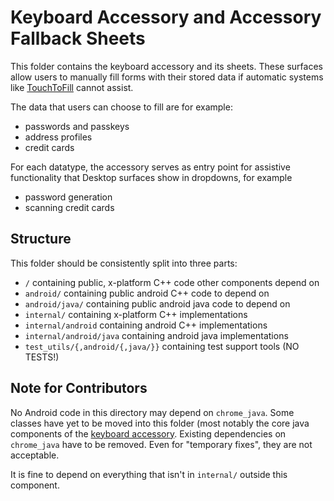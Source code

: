 # Keyboard Accessory and Accessory Fallback Sheets
This folder contains the keyboard accessory and its sheets. These surfaces
allow users to manually fill forms with their stored data if automatic systems
like [TouchToFill](https://source.chromium.org/chromium/chromium/src/+/main:chrome/browser/touch_to_fill/) cannot assist.

The data that users can choose to fill are for example:
 * passwords and passkeys
 * address profiles
 * credit cards

For each datatype, the accessory serves as entry point for assistive
functionality that Desktop surfaces show in dropdowns, for example
 * password generation
 * scanning credit cards

## Structure

This folder should be consistently split into three parts:

 * `/` containing public, x-platform C++ code other components depend on
 * `android/` containing public android C++ code to depend on
 * `android/java/` containing public android java code to depend on
 * `internal/` containing x-platform C++ implementations
 * `internal/android` containing android C++ implementations
 * `internal/android/java` containing android java implementations
 * `test_utils/{,android/{,java/}}` containing test support tools (NO TESTS!)

## Note for Contributors

No Android code in this directory may depend on `chrome_java`. Some classes
have yet to be moved into this folder (most notably the core java components of
the [keyboard accessory](https://source.chromium.org/chromium/chromium/src/+/main:chrome/android/features/keyboard_accessory).
Existing dependencies on `chrome_java` have to be removed. Even for "temporary
fixes", they are not acceptable.

It is fine to depend on everything that isn't in `internal/` outside
this component.

